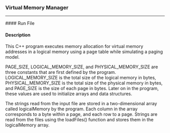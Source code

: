### Virtual Memory Manager
<hr />
#### Run File

#### Description

This C++ program executes memory allocation for virtual memory addresses in a logical memory using a page table while simulating a paging model.

PAGE_SIZE, LOGICAL_MEMORY_SIZE, and PHYSICAL_MEMORY_SIZE are three constants that are first defined by the program. LOGICAL_MEMORY_SIZE is the total size of the logical memory in bytes, PHYSICAL_MEMORY_SIZE is the total size of the physical memory in bytes, and PAGE_SIZE is the size of each page in bytes. Later on in the program, these values are used to initialize arrays and data structures.

The strings read from the input file are stored in a two-dimensional array called logicalMemory by the program. Each column in the array corresponds to a byte within a page, and each row to a page. Strings are read from the files using the loadFiles() function and stores them in the logicalMemory array.
